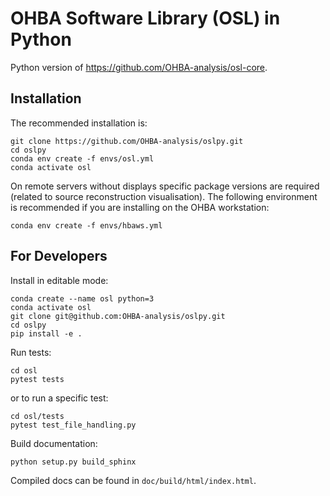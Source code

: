 OHBA Software Library (OSL) in Python
=====================================
Python version of https://github.com/OHBA-analysis/osl-core.

Installation
------------
The recommended installation is:
```
git clone https://github.com/OHBA-analysis/oslpy.git
cd oslpy
conda env create -f envs/osl.yml
conda activate osl
```

On remote servers without displays specific package versions are required (related to source reconstruction visualisation). The following environment is recommended if you are installing on the OHBA workstation:
```
conda env create -f envs/hbaws.yml
```

For Developers
--------------
Install in editable mode:
```
conda create --name osl python=3
conda activate osl
git clone git@github.com:OHBA-analysis/oslpy.git
cd oslpy
pip install -e .
```

Run tests:
```
cd osl
pytest tests
```
or to run a specific test:
```
cd osl/tests
pytest test_file_handling.py
```

Build documentation:
```
python setup.py build_sphinx
```
Compiled docs can be found in `doc/build/html/index.html`.
